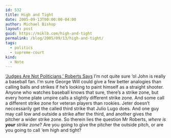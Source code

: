 ```yaml
---
id: 532
title: High and Tight
date: 2005-09-13T00:00:00-04:00
author: Michael Bishop
layout: post
guid: https://miklb.com/high-and-tight
permalink: /blog/2005/09/13/high-and-tight/
tags:
  - politics
  - supreme-court
kind:
  - Note
---
```

<p><a href="http://www.washingtonpost.com/wp-dyn/content/article/2005/09/12/AR2005091200642.html">‘Judges Are Not Politicians,’ Roberts Says</a>
I’m not quite sure ‘ol John is really a baseball fan.  I’m sure George Will could give a few better analogies than calling balls and strikes if he’s looking to paint himself as a straight shooter.  Anyone who watches baseball knows that sure, there’s a strike zone, but every home plate umpire calls a slightly different strike zone.  And some call a different strike zone for veteran players than rookies.  Jeter doesn’t neccessarily get the called third strike that Julio Lugo does.  And one guy may call low and outside a strike after the third, and another gives the pitcher a wider strike zone.  So therein lies the question Mr Roberts, <em>where is <strong>your</strong> strike zone</em>?  Are you going to give the pitcher the outside pitch, or are you going to call ‘em high and tight?</p>